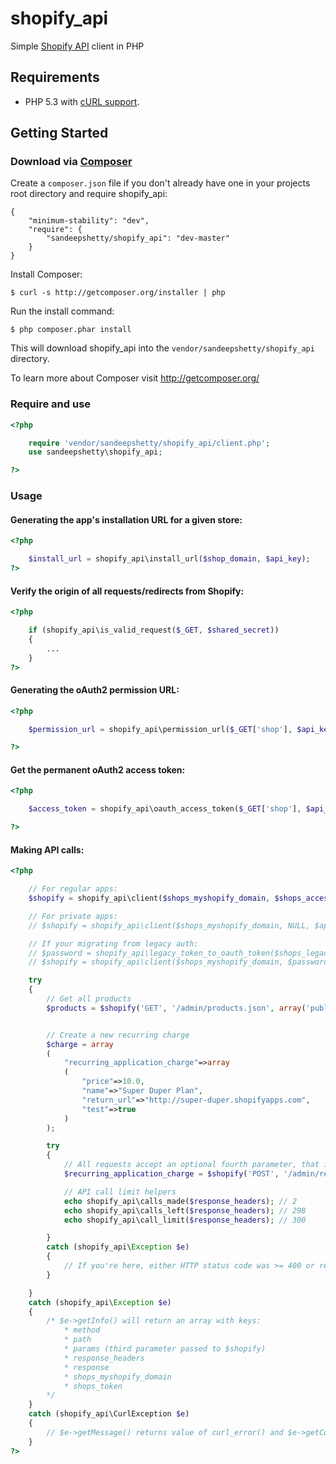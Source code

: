 # shopify_api

Simple [Shopify API](http://api.shopify.com/) client in PHP


## Requirements

* PHP 5.3 with [cURL support](http://php.net/manual/en/book.curl.php).


## Getting Started

### Download via [Composer](http://getcomposer.org/)

Create a `composer.json` file if you don't already have one in your projects root directory and require shopify_api:

```
{
	"minimum-stability": "dev",
	"require": {
		"sandeepshetty/shopify_api": "dev-master"
	}
}
```

Install Composer:
```
$ curl -s http://getcomposer.org/installer | php
```

Run the install command:
```
$ php composer.phar install
```

This will download shopify_api into the `vendor/sandeepshetty/shopify_api` directory.

To learn more about Composer visit http://getcomposer.org/


### Require and use

```php
<?php

	require 'vendor/sandeepshetty/shopify_api/client.php';
	use sandeepshetty\shopify_api;

?>
```

### Usage

#### Generating the app's installation URL for a given store:
```php
<?php

	$install_url = shopify_api\install_url($shop_domain, $api_key);
?>
```

#### Verify the origin of all requests/redirects from Shopify:
```php
<?php

	if (shopify_api\is_valid_request($_GET, $shared_secret))
	{
		...
	}
?>
```

#### Generating the oAuth2 permission URL:
```php
<?php

	$permission_url = shopify_api\permission_url($_GET['shop'], $api_key, array('read_products', 'read_orders'));

?>
```

#### Get the permanent oAuth2 access token:
```php
<?php

	$access_token = shopify_api\oauth_access_token($_GET['shop'], $api_key, $shared_secret, $_GET['code'])

?>
```

#### Making API calls:

```php
<?php

	// For regular apps:
	$shopify = shopify_api\client($shops_myshopify_domain, $shops_access_token, $api_key, $shared_secret);

	// For private apps:
	// $shopify = shopify_api\client($shops_myshopify_domain, NULL, $api_key, $password, true);

	// If your migrating from legacy auth:
	// $password = shopify_api\legacy_token_to_oauth_token($shops_legacy_token, $shared_secret);
	// $shopify = shopify_api\client($shops_myshopify_domain, $password, $api_key, $shared_secret);

	try
	{
		// Get all products
		$products = $shopify('GET', '/admin/products.json', array('published_status'=>'published'));


		// Create a new recurring charge
		$charge = array
		(
			"recurring_application_charge"=>array
			(
				"price"=>10.0,
				"name"=>"Super Duper Plan",
				"return_url"=>"http://super-duper.shopifyapps.com",
				"test"=>true
			)
		);

		try
		{
			// All requests accept an optional fourth parameter, that is populated with the response headers.
			$recurring_application_charge = $shopify('POST', '/admin/recurring_application_charges.json', $charge, $response_headers);

			// API call limit helpers
			echo shopify_api\calls_made($response_headers); // 2
			echo shopify_api\calls_left($response_headers); // 298
			echo shopify_api\call_limit($response_headers); // 300

		}
		catch (shopify_api\Exception $e)
		{
			// If you're here, either HTTP status code was >= 400 or response contained the key 'errors'
		}

	}
	catch (shopify_api\Exception $e)
	{
		/* $e->getInfo() will return an array with keys:
			* method
			* path
			* params (third parameter passed to $shopify)
			* response_headers
			* response
			* shops_myshopify_domain
			* shops_token
		*/
	}
	catch (shopify_api\CurlException $e)
	{
		// $e->getMessage() returns value of curl_error() and $e->getCode() returns value of curl_errno()
	}
?>
```
